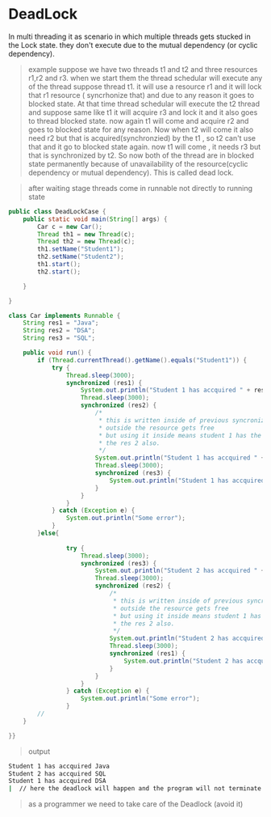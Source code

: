 # DeadLock
In multi threading it as scenario in which multiple threads gets stucked in the Lock state. they don't execute due to the mutual dependency (or cyclic dependency).

> example
suppose we have two threads t1 and t2 and three resources r1,r2 and r3. when we start them the thread schedular will execute any of the thread suppose thread t1. it will use a resource r1 and it will lock that r1 resource ( syncrhonize that) and due to any reason it goes to blocked state. At that time thread schedular will execute the t2 thread and suppose same like t1 it will acquire r3 and lock it and it also goes to thread blocked state. now again t1 will come and acquire r2 and goes to blocked state for any reason. Now when t2 will come it also need r2 but that is acquired(synchronzied) by the t1 , so t2 can't use that and it go to blocked state again. now t1 will come , it needs r3 but that is synchronized by t2. So now both of the thread are in blocked state permanently because of unavailability of the resource(cyclic dependency or mutual dependency). This is called dead lock.

> after waiting stage threads come in runnable not directly to running state

```java
public class DeadLockCase {
    public static void main(String[] args) {
        Car c = new Car();
        Thread th1 = new Thread(c);
        Thread th2 = new Thread(c);
        th1.setName("Student1");
        th2.setName("Student2");
        th1.start();
        th2.start();

    }

}

class Car implements Runnable {
    String res1 = "Java";
    String res2 = "DSA";
    String res3 = "SQL";

    public void run() {
        if (Thread.currentThread().getName().equals("Student1")) {
            try {
                Thread.sleep(3000);
                synchronized (res1) {
                    System.out.println("Student 1 has accquired " + res1);
                    Thread.sleep(3000);
                    synchronized (res2) {
                        /*
                         * this is written inside of previous syncronized because if it is written
                         * outside the resource gets free
                         * but using it inside means student 1 has the resource 1 and he is accquring
                         * the res 2 also.
                         */
                        System.out.println("Student 1 has accquired " + res2);
                        Thread.sleep(3000);
                        synchronized (res3) {
                            System.out.println("Student 1 has accquired " + res3);
                        }
                    }
                }
            } catch (Exception e) {
                System.out.println("Some error");
            }
        }else{
            
                try {
                    Thread.sleep(3000);
                    synchronized (res3) {
                        System.out.println("Student 2 has accquired " + res3);
                        Thread.sleep(3000);
                        synchronized (res2) {
                            /*
                             * this is written inside of previous syncronized because if it is written
                             * outside the resource gets free
                             * but using it inside means student 1 has the resource 1 and he is accquring
                             * the res 2 also.
                             */
                            System.out.println("Student 2 has accquired " + res2);
                            Thread.sleep(3000);
                            synchronized (res1) {
                                System.out.println("Student 2 has accquired " + res1);
                            }
                        }
                    }
                } catch (Exception e) {
                    System.out.println("Some error");
                }
        // 
    }

}}
```

> output 
```bash
Student 1 has accquired Java
Student 2 has accquired SQL
Student 1 has accquired DSA
|  // here the deadlock will happen and the program will not terminate and stuck permanently because the resources are locked(cyclic dependency)
```

> as a programmer we need to take care of the Deadlock (avoid it)